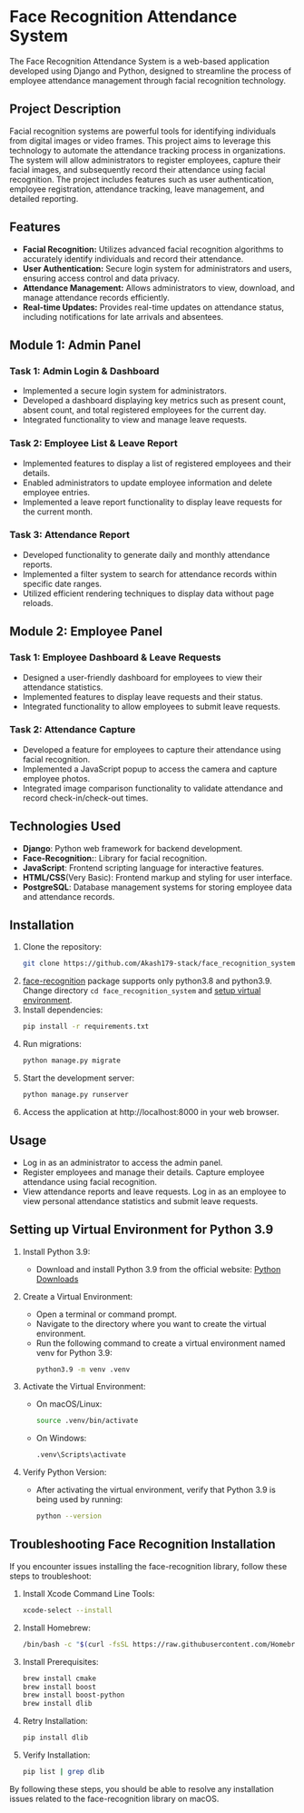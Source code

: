 # Face Recognition Attendance System

The Face Recognition Attendance System is a web-based application developed using Django and Python, designed to streamline the process of employee attendance management through facial recognition technology.

## Project Description

Facial recognition systems are powerful tools for identifying individuals from digital images or video frames. This project aims to leverage this technology to automate the attendance tracking process in organizations. The system will allow administrators to register employees, capture their facial images, and subsequently record their attendance using facial recognition. The project includes features such as user authentication, employee registration, attendance tracking, leave management, and detailed reporting.

## Features
- **Facial Recognition:** Utilizes advanced facial recognition algorithms to accurately identify individuals and record their attendance.
- **User Authentication:** Secure login system for administrators and users, ensuring access control and data privacy.
- **Attendance Management:** Allows administrators to view, download, and manage attendance records efficiently.
- **Real-time Updates:** Provides real-time updates on attendance status, including notifications for late arrivals and absentees.


## Module 1: Admin Panel

### Task 1: Admin Login & Dashboard
- Implemented a secure login system for administrators.
- Developed a dashboard displaying key metrics such as present count, absent count, and total registered employees for the current day.
- Integrated functionality to view and manage leave requests.

### Task 2: Employee List & Leave Report
- Implemented features to display a list of registered employees and their details.
- Enabled administrators to update employee information and delete employee entries.
- Implemented a leave report functionality to display leave requests for the current month.

### Task 3: Attendance Report
- Developed functionality to generate daily and monthly attendance reports.
- Implemented a filter system to search for attendance records within specific date ranges.
- Utilized efficient rendering techniques to display data without page reloads.

## Module 2: Employee Panel

### Task 1: Employee Dashboard & Leave Requests
- Designed a user-friendly dashboard for employees to view their attendance statistics.
- Implemented features to display leave requests and their status.
- Integrated functionality to allow employees to submit leave requests.

### Task 2: Attendance Capture
- Developed a feature for employees to capture their attendance using facial recognition.
- Implemented a JavaScript popup to access the camera and capture employee photos.
- Integrated image comparison functionality to validate attendance and record check-in/check-out times.

## Technologies Used
- **Django**: Python web framework for backend development.
- **Face-Recognition:**: Library for facial recognition.
- **JavaScript**: Frontend scripting language for interactive features.
- **HTML/CSS**(Very Basic): Frontend markup and styling for user interface.
- **PostgreSQL**: Database management systems for storing employee data and attendance records.

## Installation
1. Clone the repository:
   ```bash
   git clone https://github.com/Akash179-stack/face_recognition_system.git
2. [face-recognition](https://pypi.org/project/face-recognition/) package supports only python3.8 and python3.9. Change directory ```cd face_recognition_system``` and [setup virtual environment](#setting-up-virtual-environment-for-python-39).
3. Install dependencies:
   ```bash
   pip install -r requirements.txt
4. Run migrations:
   ```bash
   python manage.py migrate
5. Start the development server:
   ```bash
   python manage.py runserver
6. Access the application at http://localhost:8000  in your web browser.


## Usage
- Log in as an administrator to access the admin panel.
- Register employees and manage their details. Capture employee attendance using facial recognition.
- View attendance reports and leave requests.
Log in as an employee to view personal attendance statistics and submit leave requests.


## Setting up Virtual Environment for Python 3.9
1. Install Python 3.9:

   - Download and install Python 3.9 from the official website: [Python Downloads](https://www.python.org/downloads/)
2. Create a Virtual Environment:

   - Open a terminal or command prompt.
   - Navigate to the directory where you want to create the virtual environment.
   - Run the following command to create a virtual environment named venv for Python 3.9:
      ```bash
      python3.9 -m venv .venv
3. Activate the Virtual Environment:

   - On macOS/Linux:
      ```bash
      source .venv/bin/activate
   - On Windows:
      ```bash
      .venv\Scripts\activate
4. Verify Python Version:

   - After activating the virtual environment, verify that Python 3.9 is being used by running:
      ```bash
      python --version
## Troubleshooting Face Recognition Installation
If you encounter issues installing the face-recognition library, follow these steps to troubleshoot:

1. Install Xcode Command Line Tools:
   ```bash
   xcode-select --install
2. Install Homebrew:
   ```bash
   /bin/bash -c "$(curl -fsSL https://raw.githubusercontent.com/Homebrew/install/HEAD/install.sh)"
3. Install Prerequisites:

   ```bash
   brew install cmake
   brew install boost
   brew install boost-python
   brew install dlib
4. Retry Installation:
   ```bash
   pip install dlib
5. Verify Installation:

   ```bash
   pip list | grep dlib

By following these steps, you should be able to resolve any installation issues related to the face-recognition library on macOS.
